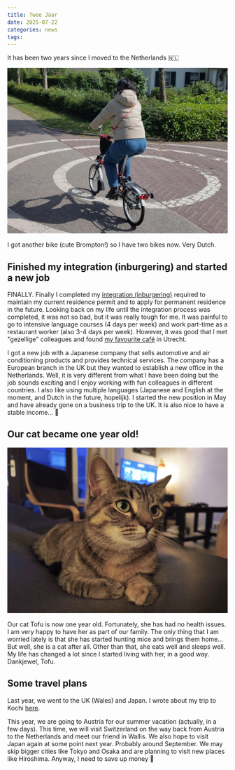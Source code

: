 ```yaml
---
title: Twee Jaar
date: 2025-07-22
categories: news
tags:
---
```


It has been two years since I moved to the Netherlands 🇳🇱

![](/uploads/me_with_foldingbike.jpg)

I got another bike (cute Brompton!) so I have two bikes now. Very Dutch.

## Finished my integration (inburgering) and started a new job

FINALLY. Finally I completed my [integration (inburgering)](https://www.inburgeren.nl/en/integration-in-the-netherlands/) required to maintain my current residence permit and to apply for permanent residence in the future. Looking back on my life until the integration process was completed, it was not so bad, but it was really tough for me. It was painful to go to intensive language courses (4 days per week) and work part-time as a restaurant worker (also 3-4 days per week). However, it was good that I met "gezellige" colleagues and found [my favourite café](https://thevillagecoffee.nl/) in Utrecht.

I got a new job with a Japanese company that sells automotive and air conditioning products and provides technical services.  The company has a European branch in the UK but they wanted to establish a new office in the Netherlands. Well, it is very different from what I have been doing but the job sounds exciting and I enjoy working with fun colleagues in different countries. I also like using multiple languages (Japanese and English at the moment, and Dutch in the future, hopelijk). I started the new position in May and have already gone on a business trip to the UK. It is also nice to have a stable income... 🤑

## Our cat became one year old!

![](/uploads/tofu2.jpg)

Our cat Tofu is now one year old. Fortunately, she has had no health issues. I am very happy to have her as part of our family. The only thing that I am worried lately is that she has started hunting mice and brings them home... But well, she is a cat after all. Other than that, she eats well and sleeps well. My life has changed a lot since I started living with her, in a good way. Dankjewel, Tofu.

## Some travel plans

Last year, we went to the UK (Wales) and Japan. I wrote about my trip to Kochi [here](https://atsukotominaga.com/2025/04/08/writing/080425/).

This year, we are going to Austria for our summer vacation (actually, in a few days). This time, we will visit Switzerland on the way back from Austria to the Netherlands and meet our friend in Wallis. We also hope to visit Japan again at some point next year. Probably around September. We may skip bigger cities like Tokyo and Osaka and are planning to visit new places like Hiroshima. Anyway, I need to save up money 💸